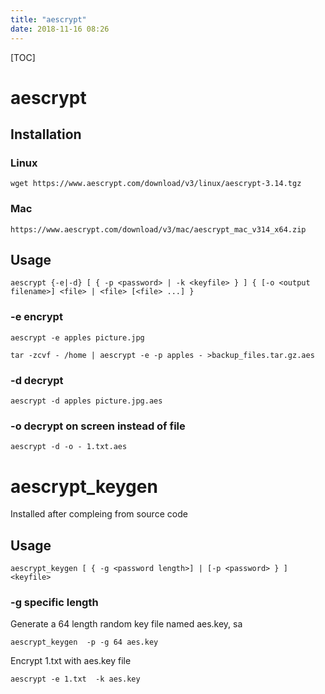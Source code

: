 ```yaml
---
title: "aescrypt"
date: 2018-11-16 08:26
---
```





[TOC]


# aescrypt



## Installation

### Linux 

```
wget https://www.aescrypt.com/download/v3/linux/aescrypt-3.14.tgz
```



### Mac

```
https://www.aescrypt.com/download/v3/mac/aescrypt_mac_v314_x64.zip
```



## Usage

```
aescrypt {-e|-d} [ { -p <password> | -k <keyfile> } ] { [-o <output filename>] <file> | <file> [<file> ...] }
```



### -e encrypt

```
aescrypt -e apples picture.jpg
```

```
tar -zcvf - /home | aescrypt -e -p apples - >backup_files.tar.gz.aes
```



### -d decrypt

```
aescrypt -d apples picture.jpg.aes
```



### -o decrypt on screen instead of file

```
aescrypt -d -o - 1.txt.aes
```



# aescrypt_keygen

Installed after compleing from source code



## Usage

```
aescrypt_keygen [ { -g <password length>] | [-p <password> } ] <keyfile>
```



### -g specific length

Generate a 64 length random key file named aes.key, sa

```
aescrypt_keygen  -p -g 64 aes.key
```



Encrypt 1.txt with aes.key file

```
aescrypt -e 1.txt  -k aes.key
```

